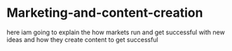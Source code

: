 # Marketing-and-content-creation
here iam going to explain the how markets run and get successful with new ideas and how they create content to get successful
